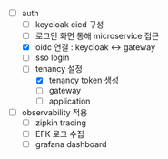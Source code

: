 - [ ] auth
  - [ ] keycloak cicd 구성 
  - [ ] 로그인 화면 통해 microservice 접근
  - [x] oidc 연결 : keycloak <-> gateway
  - [ ] sso login
  - [ ] tenancy 설정
    - [x] tenancy token 생성 
    - [ ] gateway
    - [ ] application
- [ ] observability 적용
  - [ ] zipkin tracing
  - [ ] EFK 로그 수집
  - [ ] grafana dashboard
